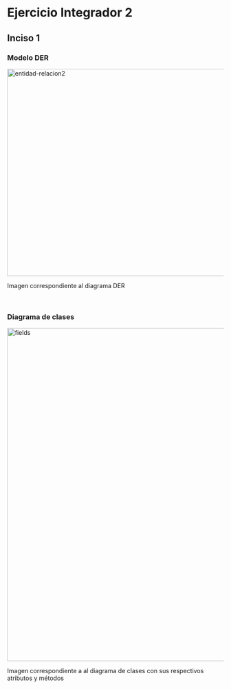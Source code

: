 <h1>Ejercicio Integrador 2</h1>
<h2> Inciso 1</h2>

<h3>Modelo DER</h3>
<img width="1140" height="482" alt="entidad-relacion2" src="https://github.com/user-attachments/assets/0b8c9e80-5a6c-4071-98af-d96ef995e9d3" />
<p>Imagen correspondiente al diagrama DER</p>
<br>
<h3>Diagrama de clases</h3>
<img width="856" height="775" alt="fields" src="https://github.com/user-attachments/assets/dc4383ff-b518-43fb-a6b0-8d0c91dc1332" />
<p>Imagen correspondiente a al diagrama de clases con sus respectivos atributos y métodos</p>





